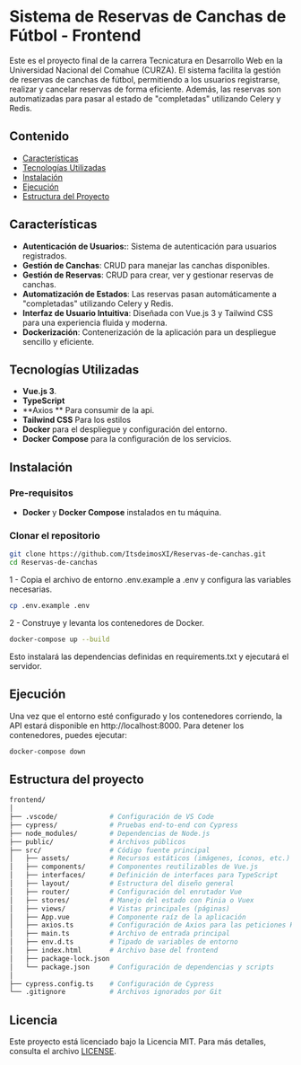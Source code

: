 # Sistema de Reservas de Canchas de Fútbol - Frontend

Este es el proyecto final de la carrera Tecnicatura en Desarrollo Web en la Universidad Nacional del Comahue (CURZA). El sistema facilita la gestión de reservas de canchas de fútbol, permitiendo a los usuarios registrarse, realizar y cancelar reservas de forma eficiente. Además, las reservas son automatizadas para pasar al estado de "completadas" utilizando Celery y Redis.

## Contenido

- [Características](#características)
- [Tecnologías Utilizadas](#tecnologías-utilizadas)
- [Instalación](#instalación)
- [Ejecución](#ejecución)
- [Estructura del Proyecto](#estructura-del-proyecto)

## Características

- **Autenticación de Usuarios:**: Sistema de autenticación para usuarios registrados.
- **Gestión de Canchas**: CRUD para manejar las canchas disponibles.
- **Gestión de Reservas**: CRUD para crear, ver y gestionar reservas de canchas.
- **Automatización de Estados**: Las reservas pasan automáticamente a "completadas" utilizando Celery y Redis.
- **Interfaz de Usuario Intuitiva**: Diseñada con Vue.js 3 y Tailwind CSS para una experiencia fluida y moderna.
- **Dockerización**: Contenerización de la aplicación para un despliegue sencillo y eficiente.

## Tecnologías Utilizadas

- **Vue.js 3**.
- **TypeScript**
- **Axios ** Para consumir de la api.
- **Tailwind CSS** Para los estilos
- **Docker** para el despliegue y configuración del entorno.
- **Docker Compose** para la configuración de los servicios.

## Instalación

### Pre-requisitos

- **Docker** y **Docker Compose** instalados en tu máquina.

### Clonar el repositorio

```bash
git clone https://github.com/ItsdeimosXI/Reservas-de-canchas.git
cd Reservas-de-canchas
```

 1 - Copia el archivo de entorno .env.example a .env y configura las variables necesarias.

```bash
cp .env.example .env
```
 2 - Construye y levanta los contenedores de Docker.

```bash
docker-compose up --build
```
Esto instalará las dependencias definidas en requirements.txt y ejecutará el servidor.


## Ejecución

Una vez que el entorno esté configurado y los contenedores corriendo, la API estará disponible en http://localhost:8000.
Para detener los contenedores, puedes ejecutar:
```bash
docker-compose down 
```
## Estructura del proyecto
```bash
frontend/  
│  
├── .vscode/             # Configuración de VS Code  
├── cypress/             # Pruebas end-to-end con Cypress  
├── node_modules/        # Dependencias de Node.js  
├── public/              # Archivos públicos  
├── src/                 # Código fuente principal  
│   ├── assets/          # Recursos estáticos (imágenes, íconos, etc.)  
│   ├── components/      # Componentes reutilizables de Vue.js  
│   ├── interfaces/      # Definición de interfaces para TypeScript  
│   ├── layout/          # Estructura del diseño general  
│   ├── router/          # Configuración del enrutador Vue  
│   ├── stores/          # Manejo del estado con Pinia o Vuex  
│   ├── views/           # Vistas principales (páginas)  
│   ├── App.vue          # Componente raíz de la aplicación  
│   ├── axios.ts         # Configuración de Axios para las peticiones HTTP  
│   ├── main.ts          # Archivo de entrada principal  
│   ├── env.d.ts         # Tipado de variables de entorno  
│   ├── index.html       # Archivo base del frontend  
│   ├── package-lock.json  
│   └── package.json     # Configuración de dependencias y scripts  
│  
├── cypress.config.ts    # Configuración de Cypress  
└── .gitignore           # Archivos ignorados por Git  

```

## Licencia

Este proyecto está licenciado bajo la Licencia MIT. Para más detalles, consulta el archivo [LICENSE](./LICENSE).
